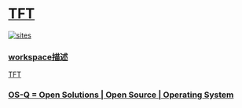 ﻿# [TFT](https://github.com/OS-Q/D055)

[![sites](http://182.61.61.133/link/resources/OSQ.png)](http://www.OS-Q.com)

### [workspace描述](https://github.com/OS-Q/D055/wiki)

[TFT](https://github.com/OS-Q/D055)



### [OS-Q = Open Solutions | Open Source | Operating System ](http://www.OS-Q.com/D055)

